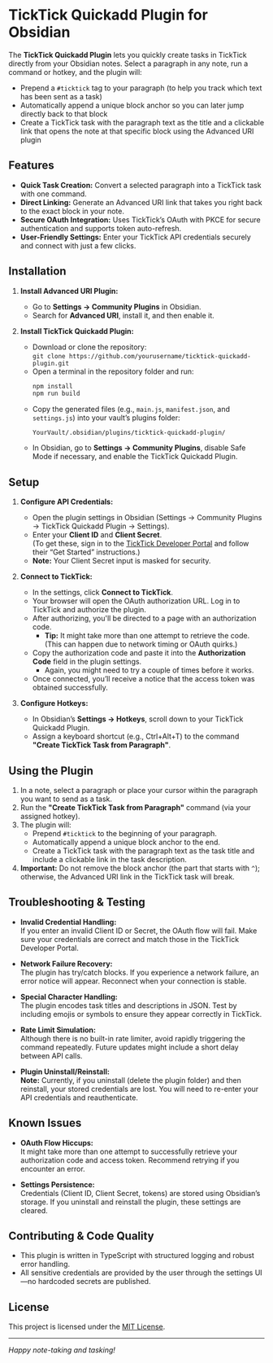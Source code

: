 # TickTick Quickadd Plugin for Obsidian

The **TickTick Quickadd Plugin** lets you quickly create tasks in TickTick directly from your Obsidian notes. Select a paragraph in any note, run a command or hotkey, and the plugin will:
- Prepend a `#ticktick` tag to your paragraph (to help you track which text has been sent as a task)
- Automatically append a unique block anchor so you can later jump directly back to that block
- Create a TickTick task with the paragraph text as the title and a clickable link that opens the note at that specific block using the Advanced URI plugin

## Features

- **Quick Task Creation:** Convert a selected paragraph into a TickTick task with one command.
- **Direct Linking:** Generate an Advanced URI link that takes you right back to the exact block in your note.
- **Secure OAuth Integration:** Uses TickTick’s OAuth with PKCE for secure authentication and supports token auto-refresh.
- **User-Friendly Settings:** Enter your TickTick API credentials securely and connect with just a few clicks.

## Installation

1. **Install Advanced URI Plugin:**
   - Go to **Settings → Community Plugins** in Obsidian.
   - Search for **Advanced URI**, install it, and then enable it.

2. **Install TickTick Quickadd Plugin:**
   - Download or clone the repository:  
     `git clone https://github.com/yourusername/ticktick-quickadd-plugin.git`
   - Open a terminal in the repository folder and run:
     ```bash
     npm install
     npm run build
     ```
   - Copy the generated files (e.g., `main.js`, `manifest.json`, and `settings.js`) into your vault’s plugins folder:
     ```
     YourVault/.obsidian/plugins/ticktick-quickadd-plugin/
     ```
   - In Obsidian, go to **Settings → Community Plugins**, disable Safe Mode if necessary, and enable the TickTick Quickadd Plugin.

## Setup

1. **Configure API Credentials:**
   - Open the plugin settings in Obsidian (Settings → Community Plugins → TickTick Quickadd Plugin → Settings).
   - Enter your **Client ID** and **Client Secret**.  
     (To get these, sign in to the [TickTick Developer Portal](https://developer.ticktick.com/) and follow their “Get Started” instructions.)
   - **Note:** Your Client Secret input is masked for security.

2. **Connect to TickTick:**
   - In the settings, click **Connect to TickTick**.
   - Your browser will open the OAuth authorization URL. Log in to TickTick and authorize the plugin.
   - After authorizing, you'll be directed to a page with an authorization code.
     - **Tip:** It might take more than one attempt to retrieve the code. (This can happen due to network timing or OAuth quirks.)
   - Copy the authorization code and paste it into the **Authorization Code** field in the plugin settings.
     - Again, you might need to try a couple of times before it works.
   - Once connected, you’ll receive a notice that the access token was obtained successfully.

3. **Configure Hotkeys:**
   - In Obsidian’s **Settings → Hotkeys**, scroll down to your TickTick Quickadd Plugin.
   - Assign a keyboard shortcut (e.g., Ctrl+Alt+T) to the command **"Create TickTick Task from Paragraph"**.

## Using the Plugin

1. In a note, select a paragraph or place your cursor within the paragraph you want to send as a task.
2. Run the **"Create TickTick Task from Paragraph"** command (via your assigned hotkey).
3. The plugin will:
   - Prepend `#ticktick` to the beginning of your paragraph.
   - Automatically append a unique block anchor to the end.
   - Create a TickTick task with the paragraph text as the task title and include a clickable link in the task description.
4. **Important:** Do not remove the block anchor (the part that starts with `^`); otherwise, the Advanced URI link in the TickTick task will break.

## Troubleshooting & Testing
  
- **Invalid Credential Handling:**  
  If you enter an invalid Client ID or Secret, the OAuth flow will fail. Make sure your credentials are correct and match those in the TickTick Developer Portal.

- **Network Failure Recovery:**  
  The plugin has try/catch blocks. If you experience a network failure, an error notice will appear. Reconnect when your connection is stable.

- **Special Character Handling:**  
  The plugin encodes task titles and descriptions in JSON. Test by including emojis or symbols to ensure they appear correctly in TickTick.

- **Rate Limit Simulation:**  
  Although there is no built-in rate limiter, avoid rapidly triggering the command repeatedly. Future updates might include a short delay between API calls.

- **Plugin Uninstall/Reinstall:**  
  **Note:** Currently, if you uninstall (delete the plugin folder) and then reinstall, your stored credentials are lost. You will need to re-enter your API credentials and reauthenticate.

## Known Issues

- **OAuth Flow Hiccups:**  
  It might take more than one attempt to successfully retrieve your authorization code and access token. Recommend retrying if you encounter an error.
  
- **Settings Persistence:**  
  Credentials (Client ID, Client Secret, tokens) are stored using Obsidian’s storage. If you uninstall and reinstall the plugin, these settings are cleared.

## Contributing & Code Quality

- This plugin is written in TypeScript with structured logging and robust error handling.
- All sensitive credentials are provided by the user through the settings UI—no hardcoded secrets are published.

## License

This project is licensed under the [MIT License](./LICENSE).

---

*Happy note-taking and tasking!*